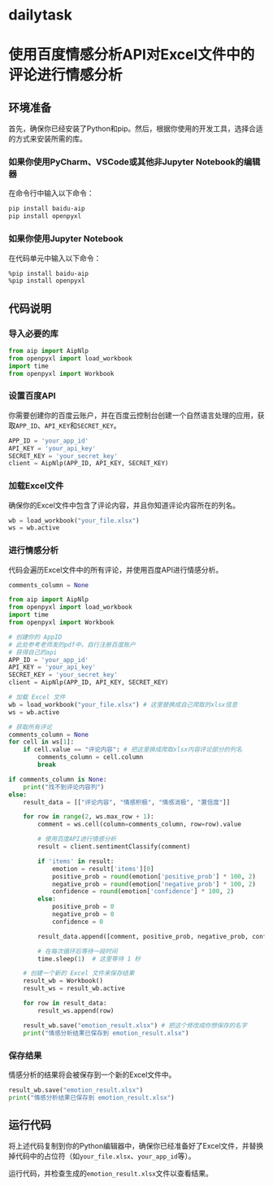 # dailytask

# 使用百度情感分析API对Excel文件中的评论进行情感分析

## 环境准备

首先，确保你已经安装了Python和pip。然后，根据你使用的开发工具，选择合适的方式来安装所需的库。

### 如果你使用PyCharm、VSCode或其他非Jupyter Notebook的编辑器

在命令行中输入以下命令：

```bash
pip install baidu-aip
pip install openpyxl
```

### 如果你使用Jupyter Notebook

在代码单元中输入以下命令：

```bash
%pip install baidu-aip
%pip install openpyxl
```

## 代码说明

### 导入必要的库

```python
from aip import AipNlp
from openpyxl import load_workbook
import time
from openpyxl import Workbook
```

### 设置百度API

你需要创建你的百度云账户，并在百度云控制台创建一个自然语言处理的应用，获取`APP_ID`、`API_KEY`和`SECRET_KEY`。

```python
APP_ID = 'your_app_id'
API_KEY = 'your_api_key'
SECRET_KEY = 'your_secret_key'
client = AipNlp(APP_ID, API_KEY, SECRET_KEY)
```

### 加载Excel文件

确保你的Excel文件中包含了评论内容，并且你知道评论内容所在的列名。

```python
wb = load_workbook("your_file.xlsx")
ws = wb.active
```

### 进行情感分析

代码会遍历Excel文件中的所有评论，并使用百度API进行情感分析。

```python
comments_column = None

from aip import AipNlp
from openpyxl import load_workbook
import time
from openpyxl import Workbook

# 创建你的 AppID
# 此处参考老师发的pdf中，自行注册百度账户
# 获得自己的api
APP_ID = 'your_app_id'
API_KEY = 'your_api_key'
SECRET_KEY = 'your_secret_key'
client = AipNlp(APP_ID, API_KEY, SECRET_KEY)

# 加载 Excel 文件
wb = load_workbook("your_file.xlsx") # 这里替换成自己爬取的xlsx信息
ws = wb.active

# 获取所有评论
comments_column = None
for cell in ws[1]:
    if cell.value == "评论内容": # 把这里换成爬取xlsx内容评论部分的列名
        comments_column = cell.column
        break

if comments_column is None:
    print("找不到评论内容列")
else:
    result_data = [["评论内容", "情感积极", "情感消极", "置信度"]]

    for row in range(2, ws.max_row + 1):
        comment = ws.cell(column=comments_column, row=row).value

        # 使用百度API进行情感分析
        result = client.sentimentClassify(comment)

        if 'items' in result:
            emotion = result['items'][0]
            positive_prob = round(emotion['positive_prob'] * 100, 2)
            negative_prob = round(emotion['negative_prob'] * 100, 2)
            confidence = round(emotion['confidence'] * 100, 2)
        else:
            positive_prob = 0
            negative_prob = 0
            confidence = 0

        result_data.append([comment, positive_prob, negative_prob, confidence])

        # 在每次循环后等待一段时间
        time.sleep(1)  # 这里等待 1 秒

    # 创建一个新的 Excel 文件来保存结果
    result_wb = Workbook()
    result_ws = result_wb.active

    for row in result_data:
        result_ws.append(row)

    result_wb.save("emotion_result.xlsx") # 把这个修改成你想保存的名字
    print("情感分析结果已保存到 emotion_result.xlsx")

```

### 保存结果

情感分析的结果将会被保存到一个新的Excel文件中。

```python
result_wb.save("emotion_result.xlsx")
print("情感分析结果已保存到 emotion_result.xlsx")
```

## 运行代码

将上述代码复制到你的Python编辑器中，确保你已经准备好了Excel文件，并替换掉代码中的占位符（如`your_file.xlsx`、`your_app_id`等）。

运行代码，并检查生成的`emotion_result.xlsx`文件以查看结果。
